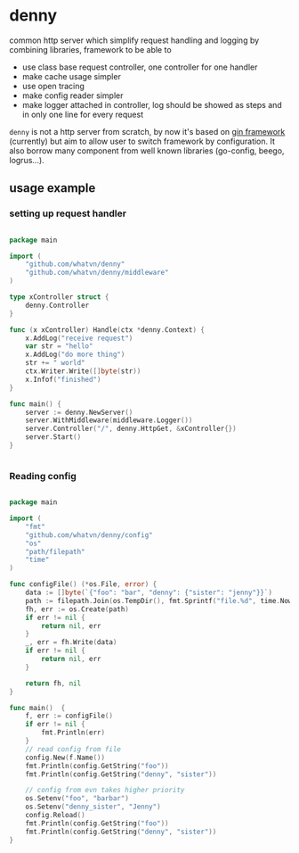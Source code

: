 # denny
common http server which simplify request handling and logging by combining libraries, framework to be able to 

- use class base request controller, one controller for one handler 
- make cache usage simpler
- use open tracing  
- make config reader simpler
- make logger attached in controller, log should be showed as steps and in only one line for every request 


`denny` is not a http server from scratch, by now it's based on [gin framework](https://github.com/gin-gonic/gin) (currently) but aim to allow user to switch framework by configuration. 
It also borrow many component from well known libraries (go-config, beego, logrus...).  


## usage example

### setting up request handler 
```go

package main

import (
	"github.com/whatvn/denny"
	"github.com/whatvn/denny/middleware"
)

type xController struct {
	denny.Controller
}

func (x xController) Handle(ctx *denny.Context) {
	x.AddLog("receive request")
	var str = "hello"
	x.AddLog("do more thing")
	str += " world"
	ctx.Writer.Write([]byte(str))
	x.Infof("finished")
}

func main() {
	server := denny.NewServer()
	server.WithMiddleware(middleware.Logger())
	server.Controller("/", denny.HttpGet, &xController{})
	server.Start()
}



```

### Reading config 

```go

package main

import (
	"fmt"
	"github.com/whatvn/denny/config"
	"os"
	"path/filepath"
	"time"
)

func configFile() (*os.File, error) {
	data := []byte(`{"foo": "bar", "denny": {"sister": "jenny"}}`)
	path := filepath.Join(os.TempDir(), fmt.Sprintf("file.%d", time.Now().UnixNano()))
	fh, err := os.Create(path)
	if err != nil {
		return nil, err
	}
	_, err = fh.Write(data)
	if err != nil {
		return nil, err
	}

	return fh, nil
}

func main()  {
	f, err := configFile()
	if err != nil {
		fmt.Println(err)
	}
	// read config from file
	config.New(f.Name())
	fmt.Println(config.GetString("foo"))
	fmt.Println(config.GetString("denny", "sister"))

	// config from evn takes higher priority
	os.Setenv("foo", "barbar")
	os.Setenv("denny_sister", "Jenny")
	config.Reload()
	fmt.Println(config.GetString("foo"))
	fmt.Println(config.GetString("denny", "sister"))
}
```